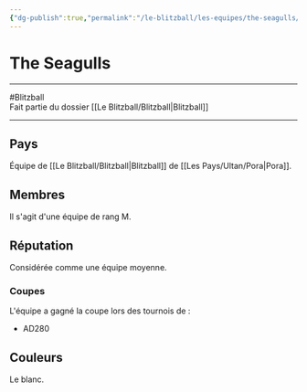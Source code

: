 ```yaml
---
{"dg-publish":true,"permalink":"/le-blitzball/les-equipes/the-seagulls/"}
---
```


# The Seagulls
---
#Blitzball  
Fait partie du dossier [[Le Blitzball/Blitzball\|Blitzball]]

-------
## Pays
Équipe de [[Le Blitzball/Blitzball\|Blitzball]] de [[Les Pays/Ultan/Pora\|Pora]].
## Membres
Il s'agit d'une équipe de rang M.
## Réputation
Considérée comme une équipe moyenne.
### Coupes
L'équipe a gagné la coupe lors des tournois de :
- AD280
## Couleurs
Le blanc.